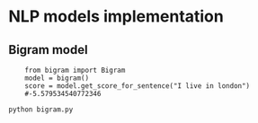 # NLP models implementation

## Bigram model

```
    from bigram import Bigram
    model = bigram()
    score = model.get_score_for_sentence("I live in london")
    #-5.579534540772346
```

```bash
python bigram.py
```
